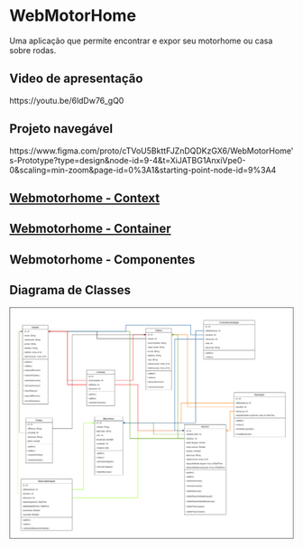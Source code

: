 # WebMotorHome
Uma aplicação que permite encontrar e expor seu motorhome ou casa sobre rodas. 

<h2>Video de apresentação</h2>  
https://youtu.be/6ldDw76_gQ0

<h2>Projeto navegável</h2>
https://www.figma.com/proto/cTVoU5BkttFJZnDQDKzGX6/WebMotorHome's-Prototype?type=design&node-id=9-4&t=XiJATBG1AnxiVpe0-0&scaling=min-zoom&page-id=0%3A1&starting-point-node-id=9%3A4  

<a href="Arquitetura/docs/HOME.md"><h2>Webmotorhome - Context</h2></a>
<a href="Arquitetura/docs/Webmotorhome/HOME.md"><h2>Webmotorhome - Container</h2></a>

<h2>Webmotorhome - Componentes</h2>
<a src="./Arquitetura/docs/Webmotorhome/Aplicacao Motorhome/HOME.md">
<a src="./Arquitetura/docs/Webmotorhome/Motorhome app/HOME.md">

<h2>Diagrama de Classes</h2>
<img src="/Diagrama de classe.png">

